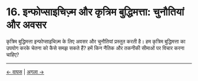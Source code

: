 # 16. इन्फोप्साइचिज़्म और कृत्रिम बुद्धिमत्ता: चुनौतियां और अवसर

कृत्रिम बुद्धिमत्ता इन्फोप्साइचिज़्म के लिए अवसर और चुनौतियां प्रस्तुत करती है। हम कृत्रिम बुद्धिमत्ता का उपयोग करके चेतना को कैसे समझ सकते हैं? हमें किन नैतिक और तकनीकी सीमाओं पर विचार करना चाहिए?


---
<div class="navigation-links">
<a href="../15_परिशिष्ट_और_आगे_की_पढ़ाई/" class="nav-link prev-link">← वापस</a> | <a href="../17_इन्फोप्साइचिज़्म_और_गणना_व_अनुकरण_की_सीमाएं/" class="nav-link next-link">अगला →</a>
</div>
